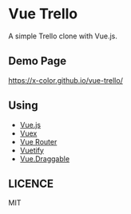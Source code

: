 # Vue Trello

A simple Trello clone with Vue.js.

## Demo Page

https://x-color.github.io/vue-trello/

## Using

- [Vue.js](https://github.com/vuejs/vue)
- [Vuex](https://github.com/vuejs/vuex)
- [Vue Router](https://github.com/vuejs/vue-router)
- [Vuetify](https://github.com/vuetifyjs/vuetify)
- [Vue.Draggable](https://github.com/SortableJS/Vue.Draggable)

## LICENCE

MIT
